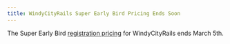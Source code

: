 ```yaml
---
title: WindyCityRails Super Early Bird Pricing Ends Soon
---
```


The Super Early Bird [registration pricing][reg] for WindyCityRails ends March
5th.

[reg]: http://www.windycityrails.org/register/
